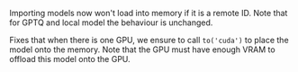 Importing models now won't load into memory if it is a remote ID. Note that for GPTQ and local model the behaviour is unchanged.

Fixes that when there is one GPU, we ensure to call `to('cuda')` to place the model onto the memory. Note that the GPU must have
enough VRAM to offload this model onto the GPU.
